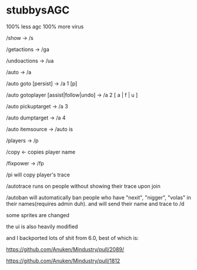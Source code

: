 # stubbysAGC
 100% less agc 100% more virus

/show -> /s

/getactions -> /ga

/undoactions -> /ua

/auto -> /a

/auto goto [persist] -> /a 1 [p]

/auto gotoplayer [assist|follow|undo] -> /a 2 [ a | f | u ]

/auto pickuptarget -> /a 3

/auto dumptarget -> /a 4

/auto itemsource -> /auto is

/players -> /p

/copy <- copies player name

/fixpower -> /fp

/pi will copy player's trace

/autotrace runs on people without showing their trace upon join

/autoban will automatically ban people who have "nexit", "nigger", "volas" in their names(requires admin duh). and will send their name and trace to /d

some sprites are changed

the ui is also heavily modified

and I backported lots of shit from 6.0, best of which is:

https://github.com/Anuken/Mindustry/pull/2089/

https://github.com/Anuken/Mindustry/pull/1812
